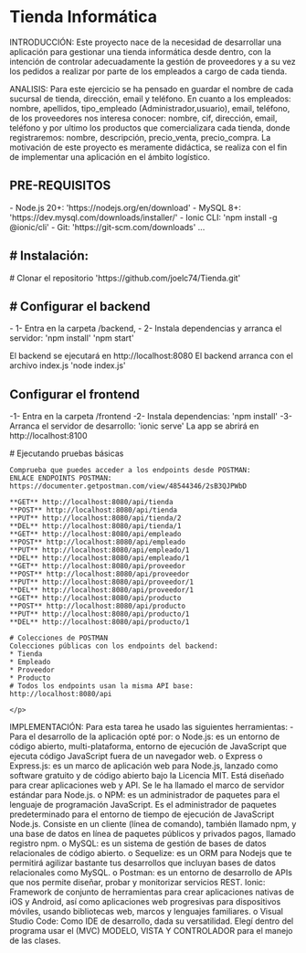 <h1>Tienda Informática</h1>

<p>INTRODUCCIÓN:
Este proyecto nace de la necesidad de desarrollar una aplicación para gestionar una tienda informática desde dentro, con la intención 
de controlar adecuadamente la gestión de proveedores y a su vez los pedidos a realizar por parte de los empleados a cargo de cada tienda.</p>
<p>ANALISIS:
Para este ejercicio se ha pensado en guardar el nombre de cada sucursal de tienda, dirección, email y teléfono.
En cuanto a los empleados: nombre, apellidos, tipo_empleado  (Administrador,usuario), email, teléfono,
de los proveedores nos interesa conocer: nombre, cif, dirección, email, teléfono y por ultimo los productos que 
comercializara cada tienda, donde registraremos: nombre, descripción, precio_venta, precio_compra. La motivación
de este proyecto es meramente didáctica, se realiza con el fin de implementar una aplicación en el ámbito logístico.</p>

<h2>PRE-REQUISITOS</h2>
<p> - Node.js 20+: 'https://nodejs.org/en/download'
    - MySQL 8+: 'https://dev.mysql.com/downloads/installer/'
    - Ionic CLI: 'npm install -g @ionic/cli'
    - Git: 'https://git-scm.com/downloads'
...  </p>

<h2> # Instalación:</h2>
   <p> # Clonar el repositorio
    'https://github.com/joelc74/Tienda.git'</p>

<h2> # Configurar el backend</h2>
<p>- 1- Entra en la carpeta /backend,
   - 2- Instala dependencias y arranca el servidor:
    'npm install'
    'npm start'

  El backend se ejecutará en http://localhost:8080 
  El backend arranca con el archivo index.js 'node index.js'</p>

  <h2>Configurar el frontend</h2>
  <p> -1- Entra en la carpeta /frontend
      -2- Instala dependencias:
        'npm install'
      -3- Arranca el servidor de desarrollo:
        'ionic serve'
  La app se abrirá en http://localhost:8100   </p>

  <p> # Ejecutando pruebas básicas 
  
    Comprueba que puedes acceder a los endpoints desde POSTMAN: 
    ENLACE ENDPOINTS POSTMAN: https://documenter.getpostman.com/view/48544346/2sB3QJPWbD 
    
    **GET** http://localhost:8080/api/tienda
    **POST** http://localhost:8080/api/tienda
    **PUT** http://localhost:8080/api/tienda/2
    **DEL** http://localhost:8080/api/tienda/1
    **GET** http://localhost:8080/api/empleado
    **POST** http://localhost:8080/api/empleado
    **PUT** http://localhost:8080/api/empleado/1
    **DEL** http://localhost:8080/api/empleado/1
    **GET** http://localhost:8080/api/proveedor
    **POST** http://localhost:8080/api/proveedor
    **PUT** http://localhost:8080/api/proveedor/1
    **DEL** http://localhost:8080/api/proveedor/1
    **GET** http://localhost:8080/api/producto
    **POST** http://localhost:8080/api/producto
    **PUT** http://localhost:8080/api/producto/1
    **DEL** http://localhost:8080/api/producto/1

    # Colecciones de POSTMAN
    Colecciones públicas con los endpoints del backend:
    * Tienda
    * Empleado
    * Proveedor
    * Producto
    # Todos los endpoints usan la misma API base:
    http://localhost:8080/api
    
    </p>

<p>IMPLEMENTACIÓN:
Para esta tarea he usado las siguientes herramientas:
- Para el desarrollo de la aplicación opté por:
o Node.js: es un entorno de código abierto, multi-plataforma, entorno
de ejecución de JavaScript que ejecuta código JavaScript fuera de un
navegador web.
o Express o Express.js: es un marco de aplicación web para Node.js,
lanzado como software gratuito y de código abierto bajo la Licencia
MIT. Está diseñado para crear aplicaciones web y API. Se le ha llamado el marco de servidor estándar para Node.js.
o NPM: es un administrador de paquetes para el lenguaje de programación JavaScript. Es el administrador de paquetes predeterminado
para el entorno de tiempo de ejecución de JavaScript Node.js.
Consiste en un cliente (línea de comando), también llamado npm, y
una base de datos en línea de paquetes públicos y privados pagos,
llamado registro npm.
o MySQL: es un sistema de gestión de bases de datos relacionales de
código abierto.
o Sequelize: es un ORM para Nodejs que te permitirá agilizar bastante
tus desarrollos que incluyan bases de datos relacionales como
MySQL.
o Postman: es un entorno de desarrollo de APIs que nos permite diseñar, probar y monitorizar servicios REST.
Ionic: Framework de conjunto de herramientas para crear aplicaciones nativas de iOS y Android, así como aplicaciones web progresivas
para dispositivos móviles, usando bibliotecas web, marcos y lenguajes familiares.
o Visual Studio Code: Como IDE de desarrollo, dada su versatilidad.
Elegí dentro del programa usar el (MVC) MODELO, VISTA Y CONTROLADOR
para el manejo de las clases.</p>



